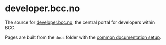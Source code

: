 ﻿# developer.bcc.no
The source for [developer.bcc.no](https://developer.bcc.no), the central portal for developers within BCC.

Pages are built from the `docs` folder with the [common documentation setup](https://developer.bcc.no/bcc-documentation-base/deploying-site/).
